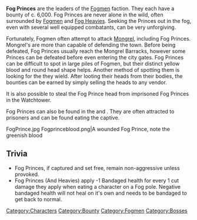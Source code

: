 **Fog Princes** are the leaders of the [Fogmen](02%20-%20Projects%20&%20Wikis/Kenshi/Kenshi%20Wiki/Kenshi%20Wiki%20Template/Fogmen.md "wikilink")
faction. They each have a bounty of c. 6,000. Fog Princes are never
alone in the wild, often surrounded by [Fogmen](Fogman.md "wikilink") and
[Fog Heavies](Fog_Heavy.md "wikilink"). Seeking the Princes out in the fog,
even with several well equipped combatants, can be very unforgiving.

Fortunately, Fogmen often attempt to attack
[Mongrel](Mongrel.md "wikilink"), including Fog Princes. Mongrel's [](Shinobi_Guard.md) are more than capable of defending the
town. Before being defeated, Fog Princes usually reach the Mongrel
Barracks, however some Princes can be defeated before even entering the
city gates. Fog Princes can be difficult to spot in large piles of
Fogmen, but their distinct yellow blood and round head shape helps.
Another method of spotting them is looking for the [](Ninja_Blade.md) they wield. After looting their heads
from their bodies, the bounties can be earned by simply selling the
heads to any vendor.

It is also possible to steal the Fog Prince head from imprisoned Fog
Princes in the Watchtower.

Fog Princes can also be found in the [](Tower_of_Fog.md) and [](Deadhive_Overrun.md). They are often attracted to [](Fog_Deathyard.md) prisoners and can be found eating
the captive.

FogPrince.jpg Fogprinceblood.png\|A wounded Fog Prince, note the
greenish blood

## Trivia

- Fog Princes, if captured and set free, remain non-aggressive unless
  provoked.
- Fog Princes (And Heavies) apply -1 Bandaged health for every 1 cut
  damage they apply when eating a character on a Fog pole. Negative
  bandaged health will not heal on it's own and needs to be bandaged to
  get back to normal.

[Category:Characters](Category:Characters "wikilink")
[Category:Bounty](Category:Bounty "wikilink")
[Category:Fogmen](Category:Fogmen "wikilink")
[Category:Bosses](Category:Bosses "wikilink")